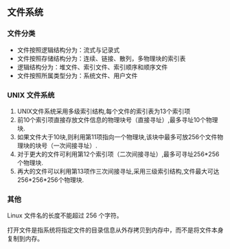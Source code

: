 

## 文件系统
### 文件分类
- 文件按照逻辑结构分为：流式与记录式
- 文件按照存储结构分为：连续、链接、散列，多物理块的索引表
- 逻辑结构分为：堆文件、索引文件、索引顺序和顺序文件
- 文件按照所属类型分为：系统文件、用户文件


### UNIX 文件系统
1. UNIX文件系统采用多级索引结构,每个文件的索引表为13个索引项
2. 前10个索引项直接存放文件信息的物理块号（直接寻址）,最多寻址10个物理块.
3. 如果文件大于10块,则利用第11项指向一个物理块,该块中最多可放256个文件物理块的块号（一次间接寻址）.
4. 对于更大的文件可利用第12个索引项（二次间接寻址）,最多可寻址256\*256个物理块.
5. 再大的文件可以利用第13项作三次间接寻址,采用三级索引结构,文件最大可达256\*256\*256个物理块.

### 其他

Linux 文件名的长度不能超过 256 个字符。

打开文件是指系统将指定文件的目录信息从外存拷贝到内存中，而不是将文件本身复制到内存。
